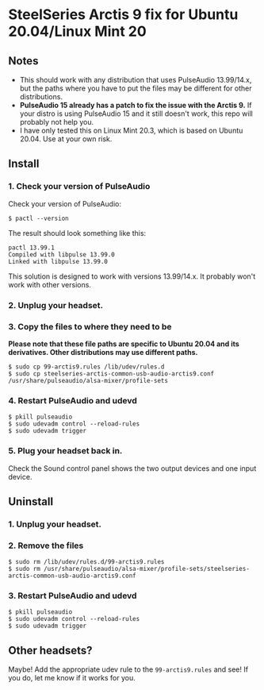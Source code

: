 # SteelSeries Arctis 9 fix for Ubuntu 20.04/Linux Mint 20

## Notes

* This should work with any distribution that uses PulseAudio 13.99/14.x, but the paths where you have to put the files may be different for other distributions.
* **PulseAudio 15 already has a patch to fix the issue with the Arctis 9.** If your distro is using PulseAudio 15 and it still doesn't work, this repo will probably not help you.
* I have only tested this on Linux Mint 20.3, which is based on Ubuntu 20.04. Use at your own risk.

## Install

### 1. Check your version of PulseAudio

Check your version of PulseAudio:
```
$ pactl --version
```

The result should look something like this:
```
pactl 13.99.1
Compiled with libpulse 13.99.0
Linked with libpulse 13.99.0
```

This solution is designed to work with versions 13.99/14.x. It probably won't work with other versions.

### 2. Unplug your headset.

### 3. Copy the files to where they need to be

**Please note that these file paths are specific to Ubuntu 20.04 and its derivatives. Other distributions may use different paths.**

```
$ sudo cp 99-arctis9.rules /lib/udev/rules.d
$ sudo cp steelseries-arctis-common-usb-audio-arctis9.conf /usr/share/pulseaudio/alsa-mixer/profile-sets
```

### 4. Restart PulseAudio and udevd

```
$ pkill pulseaudio
$ sudo udevadm control --reload-rules
$ sudo udevadm trigger
```

### 5. Plug your headset back in.

Check the Sound control panel shows the two output devices and one input device.

## Uninstall

### 1. Unplug your headset.

### 2. Remove the files

```
$ sudo rm /lib/udev/rules.d/99-arctis9.rules
$ sudo rm /usr/share/pulseaudio/alsa-mixer/profile-sets/steelseries-arctis-common-usb-audio-arctis9.conf
```

### 3. Restart PulseAudio and udevd

```
$ pkill pulseaudio
$ sudo udevadm control --reload-rules
$ sudo udevadm trigger
```

## Other headsets?

Maybe! Add the appropriate udev rule to the `99-arctis9.rules` and see! If you do, let me know if it works for you.

